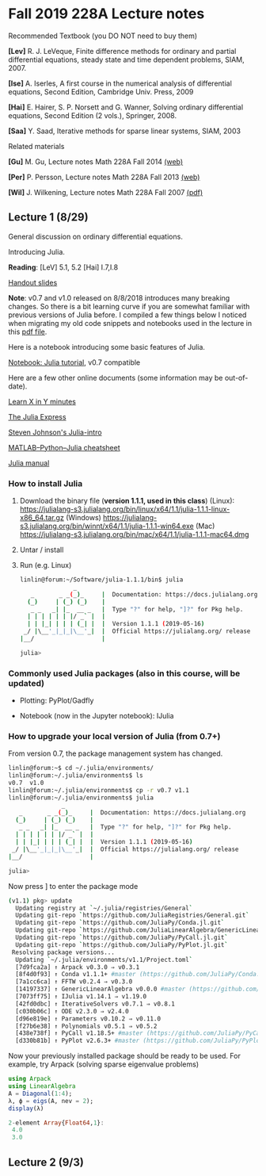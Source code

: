 # Fall 2019 228A Lecture notes 

Recommended Textbook (you DO NOT need to buy them)

**[Lev]** R. J. LeVeque, Finite difference methods for ordinary and partial differential equations, steady state and time dependent problems, SIAM, 2007.

**[Ise]** A. Iserles, A first course in the numerical analysis of differential equations, Second Edition, Cambridge Univ. Press, 2009

**[Hai]** E. Hairer, S. P. Norsett and G. Wanner, Solving ordinary differential equations, Second Edition (2 vols.), Springer, 2008.

**[Saa]** Y. Saad, Iterative methods for sparse linear systems, SIAM, 2003

 Related materials

**[Gu]** M. Gu, Lecture notes Math 228A Fall 2014 [(web)](http://math.berkeley.edu/~mgu/MA228A)

**[Per]** P. Persson, Lecture notes Math 228A Fall 2013
[(web)](http://persson.berkeley.edu/228A)

**[Wil]** J. Wilkening, Lecture notes Math 228A Fall 2007 [(pdf)](https://math.berkeley.edu/~linlin/2015Fall_228A/wilkening_228A_notes.pdf)

## Lecture 1 (8/29)

General discussion on ordinary differential equations.

Introducing Julia. 

**Reading**: [LeV] 5.1, 5.2 [Hai] I.7,I.8

[Handout slides](others/228A_Note_general.pdf)

**Note**: v0.7 and v1.0 released on 8/8/2018 introduces many breaking changes. So there is a bit learning curve if you are somewhat familiar with previous versions of Julia before. I compiled a few things below I noticed when migrating my old code snippets and notebooks used in the lecture in this [pdf file](others/JuliaChange_v0.7.pdf).

Here is a notebook introducing some basic features of Julia.

[Notebook: Julia tutorial](notebooks/Basics.ipynb), v0.7 compatible

Here are a few other online documents (some information may be out-of-date).

[Learn X in Y minutes](https://learnxinyminutes.com/docs/julia/)

[The Julia Express](http://bogumilkaminski.pl/files/julia_express.pdf)

[Steven Johnson's Julia-intro](Julia-intro.pdf) 

[MATLAB–Python–Julia cheatsheet](https://cheatsheets.quantecon.org/)

[Julia manual](https://docs.julialang.org/en/stable/)

### How to install Julia

1. Download the binary file (**version 1.1.1, used in this class**)
   (Linux): https://julialang-s3.julialang.org/bin/linux/x64/1.1/julia-1.1.1-linux-x86_64.tar.gz
   (Windows) https://julialang-s3.julialang.org/bin/winnt/x64/1.1/julia-1.1.1-win64.exe
   (Mac) https://julialang-s3.julialang.org/bin/mac/x64/1.1/julia-1.1.1-mac64.dmg

2. Untar / install

3. Run (e.g. Linux)

   ``` bash
   linlin@forum:~/Software/julia-1.1.1/bin$ julia
                  _
      _       _ _(_)_     |  Documentation: https://docs.julialang.org
     (_)     | (_) (_)    |
      _ _   _| |_  __ _   |  Type "?" for help, "]?" for Pkg help.
     | | | | | | |/ _` |  |
     | | |_| | | | (_| |  |  Version 1.1.1 (2019-05-16)
    _/ |\__'_|_|_|\__'_|  |  Official https://julialang.org/ release
   |__/                   |
   
   julia>
   ```

   

### Commonly used Julia packages (also in this course, will be updated)

- Plotting: PyPlot/Gadfly

- Notebook (now in the Jupyter notebook): IJulia

  

### How to upgrade your local version of Julia (from 0.7+)

From version 0.7, the package management system has changed.

```bash
linlin@forum:~$ cd ~/.julia/environments/
linlin@forum:~/.julia/environments$ ls
v0.7  v1.0  
linlin@forum:~/.julia/environments$ cp -r v0.7 v1.1
linlin@forum:~/.julia/environments$ julia
               _
   _       _ _(_)_     |  Documentation: https://docs.julialang.org
  (_)     | (_) (_)    |
   _ _   _| |_  __ _   |  Type "?" for help, "]?" for Pkg help.
  | | | | | | |/ _` |  |
  | | |_| | | | (_| |  |  Version 1.1.1 (2019-05-16)
 _/ |\__'_|_|_|\__'_|  |  Official https://julialang.org/ release
|__/                   |

julia>
```

Now press ] to enter the package mode

``` bash
(v1.1) pkg> update
  Updating registry at `~/.julia/registries/General`
  Updating git-repo `https://github.com/JuliaRegistries/General.git`
  Updating git-repo `https://github.com/JuliaPy/Conda.jl.git`
  Updating git-repo `https://github.com/JuliaLinearAlgebra/GenericLinearAlgebra.jl`
  Updating git-repo `https://github.com/JuliaPy/PyCall.jl.git`
  Updating git-repo `https://github.com/JuliaPy/PyPlot.jl.git`
 Resolving package versions...
  Updating `~/.julia/environments/v1.1/Project.toml`
  [7d9fca2a] ↑ Arpack v0.3.0 ⇒ v0.3.1
  [8f4d0f93] ↑ Conda v1.1.1+ #master (https://github.com/JuliaPy/Conda.jl.git) ⇒ v1.3.0 #master (https://github.com/JuliaPy/Conda.jl.git)
  [7a1cc6ca] ↑ FFTW v0.2.4 ⇒ v0.3.0
  [14197337] ↑ GenericLinearAlgebra v0.0.0 #master (https://github.com/JuliaLinearAlgebra/GenericLinearAlgebra.jl) ⇒ v0.1.0+ #master (https://github.com/JuliaLinearAlgebra/GenericLinearAlgebra.jl)
  [7073ff75] ↑ IJulia v1.14.1 ⇒ v1.19.0
  [42fd0dbc] ↑ IterativeSolvers v0.7.1 ⇒ v0.8.1
  [c030b06c] ↑ ODE v2.3.0 ⇒ v2.4.0
  [d96e819e] ↑ Parameters v0.10.2 ⇒ v0.11.0
  [f27b6e38] ↑ Polynomials v0.5.1 ⇒ v0.5.2
  [438e738f] ↑ PyCall v1.18.5+ #master (https://github.com/JuliaPy/PyCall.jl.git) ⇒ v1.91.2 #master (https://github.com/JuliaPy/PyCall.jl.git)
  [d330b81b] ↑ PyPlot v2.6.3+ #master (https://github.com/JuliaPy/PyPlot.jl.git) ⇒ v2.8.1+ #master (https://github.com/JuliaPy/PyPlot.jl.git)

```

Now your previously installed package should be ready to be used. For example, try Arpack (solving sparse eigenvalue problems)

``` julia
using Arpack
using LinearAlgebra
A = Diagonal(1:4);
λ, ϕ = eigs(A, nev = 2);
display(λ)

2-element Array{Float64,1}:
 4.0
 3.0
```






## Lecture 2 (9/3)


